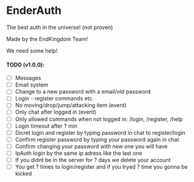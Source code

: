 # EnderAuth
The best auth in the universe! (not proven)

Made by the EndKingdom Team!

We need some help!

#### TODO (v1.0.0):
- [ ] Messages
- [ ] Email system
- [ ] Change to a new password with a email/old password
- [ ] Login - register commands etc.
- [ ] No moving/drop/jump/attacking item (event)
- [ ] Only chat after logged in (event)
- [ ] Only allowed commands when not logged in: /login, /register, /help
- [ ] Login timeout after ? min
- [ ] Dicret login and register by typing password in chat to register/login
- [ ] Confirm register password by typing your password again in chat
- [ ] Confirm changing your password with new one you will have
- [ ] IpAuth login by the same ip adress like the last one
- [ ] If you didnt be in the server for ? days we delete your account
- [ ] You get ? times to login/register and if you tryed ? time you gonna be kicked
